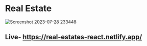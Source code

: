 # Real Estate

![Screenshot 2023-07-28 233448](https://github.com/iamrupnath/Real-Estate-react/assets/93729247/b9c8a9db-91ee-43c9-a234-827745d59d23)

## Live- https://real-estates-react.netlify.app/
